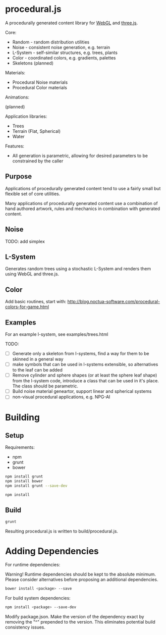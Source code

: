 procedural.js
=============

A procedurally generated content library for [WebGL](http://en.wikipedia.org/wiki/WebGL)
and [three.js](http://threejs.org/).

Core:

* Random - random distribution utilities
* Noise - consistent noise generation,  e.g. terrain
* L-System - self-similar structures, e.g. trees, plants
* Color - coordinated colors, e.g. gradients, palettes
* Skeletons (planned)

Materials:

* Procedural Noise materials
* Procedural Color materials

Animations:

(planned)

Application libraries:

* Trees
* Terrain (Flat, Spherical)
* Water

Features:
* All generation is parametric, allowing for desired parameters to be constrained
  by the caller

Purpose
-------

Applications of procedurally generated content tend to use a fairly small but
flexible set of core utilities.

Many applications of procedurally generated content use a combination of
hand authored artwork, rules and mechanics in combination with generated content.

Noise
-------

TODO: add simplex

L-System
--------

Generates random trees using a stochastic L-System and renders them using
WebGL and three.js.

Color
-----

Add basic routines, start with: http://blog.noctua-software.com/procedural-colors-for-game.html

Examples
--------

For an example l-system, see examples/trees.html


TODO:

* [ ] Generate only a skeleton from l-systems, find a way for them to be skinned in a general way
* [ ] make symbols that can be used in l-systems extensible, so alternatives to the leaf can be added
* [ ] Remove cylinder and sphere shapes (or at least the sphere leaf shape)
      from the l-system code,  introduce a class that can be used in it's place.
      The class should be parametric.
* [ ] Build noise material geneartor, support linear and spherical systems
* [ ] non-visual procedural applications, e.g. NPG-AI

Building
========

Setup
-----

Requirements:

* npm
* grunt
* bower

```sh
npm install grunt
npm install bower
npm install grunt --save-dev
```

```sh
npm install
```

Build
-----

```sh
grunt
```

Resulting procedural.js is written to build/procedural.js.

Adding Dependencies
===================

For runtime dependencies:

Warning!  Runtime dependencies should be kept to the absolute minimum.  Please
consider alternatives before proposing an additional dependencies.

```sh
bower install <package> --save
```

For build system dependencies:
```sh
npm install <package> --save-dev
```

Modify package.json.  Make the version of the dependency exact by removing the
"^" prepended to the version.  This eliminates potential build consistency
issues.
